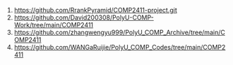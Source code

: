 1. https://github.com/RrankPyramid/COMP2411-project.git
2. https://github.com/David200308/PolyU-COMP-Work/tree/main/COMP2411 
3. https://github.com/zhangwengyu999/PolyU_COMP_Archive/tree/main/COMP2411  
4. https://github.com/WANGaRuijie/PolyU_COMP_Codes/tree/main/COMP2411
